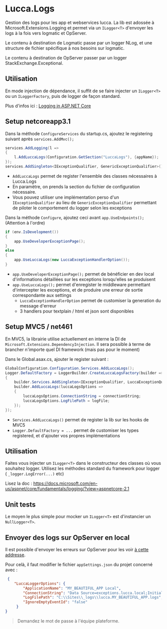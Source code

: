 # Lucca.Logs

Gestion des logs pour les app et webservices lucca. La lib est adossée à Microsoft.Extensions.Logging et permet via un `ILogger<T>` d'envoyer les logs à la fois vers logmatic et OpServer.

Le contenu à destination de Logmatic passe par un logger NLog, et une structure de fichier spécifique à nos besoins sur logmatic.

Le contenu à destination de OpServer passer par un logger StackExchange.Exceptional.

## Utilisation 

En mode injection de dépendance, il suffit de se faire injecter un `ILogger<T>` ou un `ILoggerFactory`, puis de logger de façon standard.

Plus d'infos ici : [Logging in ASP.NET Core](https://docs.microsoft.com/en-us/aspnet/core/fundamentals/logging/?view=aspnetcore-2.1&tabs=aspnetcore2x)

## Setup netcoreapp3.1 

Dans la méthode `ConfigureServices` du startup.cs, ajoutez le registering suivant après `services.AddMvc();`

```csharp
services.AddLogging(l =>
{
    l.AddLuccaLogs(Configuration.GetSection("LuccaLogs"), {appName});
});
services.AddSingleton<IExceptionQualifier, GenericExceptionQualifier>(); 
```

- `AddLuccaLogs` permet de register l'ensemble des classes nécessaires à Lucca.Logs
- En paramètre, on prends la section du fichier de configuration nécessaire.
- Vous pouvez utiliser une implémentation perso d'un `IExceptionQualifier` au lieu de `GenericExceptionQualifier` permettant de piloter le comportement du logger selon les exceptions

Dans la méthode `Configure`, ajoutez ceci avant `app.UseEndpoints();` (Attention à l'ordre)

```csharp
if (env.IsDevelopment())
{
    app.UseDeveloperExceptionPage();
}
else
{
    app.UseLuccaLogs(new LuccaExceptionHandlerOption());
}
```

- `app.UseDeveloperExceptionPage();` permet de bénéficier en dev local d'informations détaillées sur les exceptions lorsqu'elles se produisent
- `app.UseLuccaLogs();` permet d'enregister le middleware permettant d'intercepter les exceptions, et de produire une erreur de sortie correspondante aux settings
    - `LuccaExceptionHandlerOption` permet de customiser la generation du message d'erreur
    - 3 handlers pour textplain / html et json sont disponibles

## Setup MVC5 / net461

En MVC5, la librairie utilise actuellement en interne la DI de `Microsoft.Extensions.DependencyInjection`. Il sera possible à terme de brancher n'importe quel DI framework (mais pas pour le moment)

Dans le Global.asax.cs, ajouter le register suivant : 

```csharp
GlobalConfiguration.Configuration.Services.AddLuccaLogs();
Logger.DefaultFactory = LoggerBuilder.CreateLuccaLogsFactory(builder =>
{
    builder.Services.AddSingleton<IExceptionQualifier, LuccaExceptionQualifier>();
    builder.AddLuccaLogs(luccaLogsOptions =>
    {
        luccaLogsOptions.ConnectionString = connectionString;
        luccaLogsOptions.LogFilePath = logFile;
    });
});
```

- `Services.AddLuccaLogs()` permet de register la lib sur les hooks de MVC5
- `Logger.DefaultFactory = ...` permet de customiser les types registered, et d'ajouter vos propres implémentations

## Utilisation

Faites vous injecter un `ILogger<T>` dans le constructeur des classes où vous souhaitez logger.
Utilisez les méthodes standard du framework pour logger ( `_logger.LogError(...)` etc)

Lisez la doc : https://docs.microsoft.com/en-us/aspnet/core/fundamentals/logging/?view=aspnetcore-2.1


## Unit tests

Le moyen le plus simple pour mocker un `ILogger<T>` est d'instancier un `NullLogger<T>`.

## Envoyer des logs sur OpServer en local

Il est possible d'envoyer les erreurs sur OpServer pour les voir [à cette addresse](http://opserver.lucca.local/exceptions?store=Dev).

Pour celà, il faut modifier le fichier `appSettings.json` du projet concerné avec :

```json
 {
    "LuccaLoggerOptions": {
        "ApplicationName": "MY_BEAUTIFUL_APP Local",
        "ConnectionString": "Data Source=exceptions.lucca.local;Initial Catalog=Dev.Exceptions;User Id=opdev;Password=###############;",
        "LogFilePath": "C:\\Sites\\_logs\\lucca.MY_BEAUTIFUL_APP.logs",
        "IgnoreEmptyEventId": "false"
     }
}
```

> Demandez le mot de passe à l'équipe plateforme.
